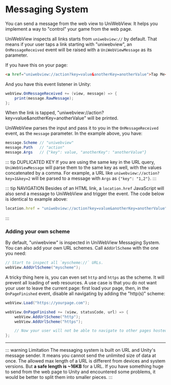 # Messaging System

You can send a message from the web view to UniWebView. It helps you implement a way to "control" your game from the web page.

UniWebView inspects all links starts from `uniwebview://` by default. That means if your user taps a link starting with "uniwebview", an `OnMessageReceived` event will be raised with a `UniWebViewMessage` as its parameter.

If you have this on your page:

```html
<a href="uniwebview://action?key=value&anotherKey=anotherValue">Tap Me</a>
```

And you have this event listener in Unity:

```csharp
webView.OnMessageReceived += (view, message) => {
    print(message.RawMessage);
};
```

When the link is tapped, "uniwebview://action?key=value&anotherKey=anotherValue" will be printed.

UniWebView parses the input and pass it to you in the `OnMessageReceived` event, as the `message` parameter. In the example above, you have:

```csharp
message.Scheme // "uniwebview"
message.Path   // "action"
message.Args   // {"key": value, "anotherKey": "anotherValue"}
```

::: tip DUPLICATED KEY
If you are using the same key in the URL query, `UniWebViewMessage` will parse them to the same key as well, with the values concatenated by a comma. For example, a URL like `uniwebview://action?key=1&key=2` will be parsed to a message with `Args` as `{"key": "1,2"}`.
:::

::: tip NAVIGATION
Besides of an HTML link, a `location.href` JavaScript will also send a message to UniWebView and trigger the event. The code below is identical to example above:

```javascript
location.href = "uniwebview://action?key=value&anotherKey=anotherValue";
```

:::

### Adding your own scheme

By default, "uniwebview" is inspected in UniWebView Messaging System. You can also add your own URL schemes. Call `AddUrlScheme` with the one you need:

```csharp
// Start to inspect all `myscheme://` URLs.
webView.AddUrlScheme("myscheme");
```

A tricky thing here is, you can even set `http` and `https` as the scheme. It will prevent all loading of web resources. A use case is that you do not want your user to leave the current page: first load your page, then, in the `OnPageFinished` event, disable all navigating by adding the "http(s)" scheme:

```csharp
webView.Load("https://yourpage.com");

webView.OnPageFinished += (view, statusCode, url) => {
    webView.AddUrlScheme("http");
    webView.AddUrlScheme("https");

    // Now your user will not be able to navigate to other pages hosted on HTTP or HTTPS.
};
```

---

::: warning Limitation
The messaging system is built on URL and Unity's message sender. It means you cannot send the unlimited size of data at once. The allowed max length of a URL is different from devices and system versions. But **a safe length is ~16KB** for a URL. If you have something huge to send from the web page to Unity and encountered some problems, it would be better to split them into smaller pieces.
:::
